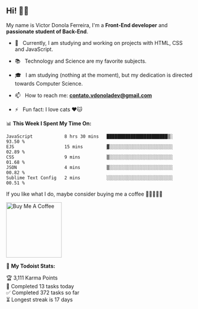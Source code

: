 <h2 align="left">Hi! 👋🏻</h2>  

<p align="left">
	My name is Victor Donola Ferreira, I'm a <strong>Front-End developer</strong> and <strong>passionate student of Back-End</strong>.
</p>

- 🔭 &nbsp; Currently, I am studying and working on projects with HTML, CSS and JavaScript.

- :books: &nbsp; Technology and Science are my favorite subjects.

- 🎓 &nbsp; I am studying (nothing at the moment), but my dedication is directed towards Computer Science.

- 📫 &nbsp; How to reach me: **contato.vdonoladev@gmail.com**

- ⚡️ &nbsp; Fun fact: I love cats ❤️🐱

📊 **This Week I Spent My Time On:**
<!--START_SECTION:waka-->
```text
JavaScript            8 hrs 30 mins   ███████████████████████▒░   93.50 % 
EJS                   15 mins         ▓░░░░░░░░░░░░░░░░░░░░░░░░   02.89 % 
CSS                   9 mins          ▒░░░░░░░░░░░░░░░░░░░░░░░░   01.68 % 
JSON                  4 mins          ▒░░░░░░░░░░░░░░░░░░░░░░░░   00.82 % 
Sublime Text Config   2 mins          ░░░░░░░░░░░░░░░░░░░░░░░░░   00.51 % 
```
<!--END_SECTION:waka-->

If you like what I do, maybe consider buying me a coffee 🥺👉🏻👈🏻

<a href="https://www.buymeacoffee.com/xuxuti" target="_blank"><img src="https://cdn.buymeacoffee.com/buttons/v2/default-red.png" alt="Buy Me A Coffee" width="150" ></a>

🚧 **My Todoist Stats:**
<!-- TODO-IST:START -->
🏆  3,111 Karma Points           
🌸  Completed 13 tasks today           
✅  Completed 372 tasks so far           
⏳  Longest streak is 17 days
<!-- TODO-IST:END -->
